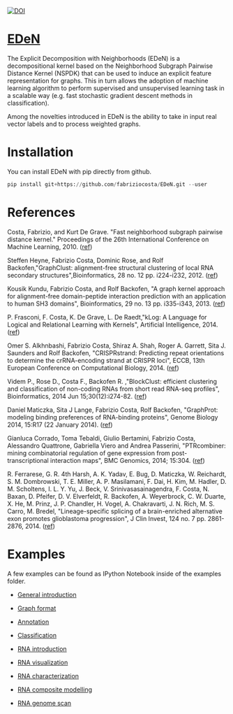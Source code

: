 

[![DOI](https://zenodo.org/badge/10054/fabriziocosta/EDeN.svg)](http://dx.doi.org/10.5281/zenodo.15094)



[EDeN](http://fabriziocosta.github.io/EDeN)
====

The Explicit Decomposition with Neighborhoods (EDeN) is a decompositional kernel based on the Neighborhood Subgraph Pairwise Distance Kernel (NSPDK) that can be used to induce an explicit feature representation for graphs. This in turn allows the adoption of machine learning algorithm to perform supervised and unsupervised learning task in a scalable way (e.g. fast stochastic gradient descent methods in classification).

Among the novelties introduced in EDeN is the ability to take in input real vector labels and to process weighted graphs.


Installation
============

You can install EDeN with pip directly from github.

```python
pip install git+https://github.com/fabriziocosta/EDeN.git --user
```

References
==========

Costa, Fabrizio, and Kurt De Grave. "Fast neighborhood subgraph pairwise distance kernel." Proceedings of the 26th International Conference on Machine Learning, 2010. ([ref](http://www.icml2010.org/papers/347.pdf))

Steffen Heyne, Fabrizio Costa, Dominic Rose, and Rolf Backofen,"GraphClust: alignment-free structural clustering of local RNA secondary structures",Bioinformatics, 28 no. 12 pp. i224-i232, 2012.
([ref](http://bioinformatics.oxfordjournals.org/content/28/12/i224))


Kousik Kundu, Fabrizio Costa, and Rolf Backofen, "A graph kernel approach for alignment-free domain-peptide interaction prediction with an application to human SH3 domains", Bioinformatics, 29 no. 13 pp. i335-i343, 2013. ([ref](http://bioinformatics.oxfordjournals.org/content/29/13/i335))


P. Frasconi, F. Costa, K. De Grave, L. De Raedt,"kLog: A Language for Logical and Relational Learning with Kernels", Artificial Intelligence, 2014. ([ref](http://www.sciencedirect.com/science/article/pii/S0004370214001064)) 

Omer S. Alkhnbashi, Fabrizio Costa, Shiraz A. Shah, Roger A. Garrett, Sita J. Saunders and Rolf Backofen, "CRISPRstrand: Predicting repeat orientations to determine the crRNA-encoding strand at CRISPR loci", ECCB, 13th European Conference on Computational Biology, 2014. ([ref](http://www.ncbi.nlm.nih.gov/pmc/articles/PMC4147912/))

Videm P., Rose D., Costa F., Backofen R. ,"BlockClust: efficient clustering and classification of non-coding RNAs from short read RNA-seq profiles", Bioinformatics, 2014 Jun 15;30(12):i274-82. ([ref](http://www.ncbi.nlm.nih.gov/pmc/articles/PMC4058930/))

Daniel Maticzka, Sita J Lange, Fabrizio Costa, Rolf Backofen, "GraphProt: modeling binding preferences of RNA-binding proteins", Genome Biology 2014, 15:R17 (22 January 2014). ([ref](http://www.ncbi.nlm.nih.gov/pmc/articles/PMC4053806/))

Gianluca Corrado, Toma Tebaldi, Giulio Bertamini, Fabrizio Costa, Alessandro Quattrone, Gabriella Viero and Andrea Passerini, "PTRcombiner: mining combinatorial regulation of gene expression from post-transcriptional interaction maps", BMC Genomics, 2014; 15:304. ([ref](http://www.biomedcentral.com/1471-2164/15/304/abstract))

R. Ferrarese, G. R. 4th Harsh, A. K. Yadav, E. Bug, D. Maticzka, W. Reichardt, S. M. Dombrowski, T. E. Miller, A. P. Masilamani, F. Dai, H. Kim, M. Hadler, D. M. Scholtens, I. L. Y. Yu, J. Beck, V. Srinivasasainagendra, F. Costa, N. Baxan, D. Pfeifer, D. V. Elverfeldt, R. Backofen, A. Weyerbrock, C. W. Duarte, X. He, M. Prinz, J. P. Chandler, H. Vogel, A. Chakravarti, J. N. Rich, M. S. Carro, M. Bredel, "Lineage-specific splicing of a brain-enriched alternative exon promotes glioblastoma progression", J Clin Invest, 124 no. 7 pp. 2861-2876, 2014. ([ref](http://www.jci.org/articles/view/68836))


Examples
========


A few examples can be found as IPython Notebook inside of the examples folder.

* [General introduction](http://nbviewer.ipython.org/github/fabriziocosta/EDeN/blob/master/examples/Sequence_example.ipynb)

* [Graph format](http://nbviewer.ipython.org/github/fabriziocosta/EDeN/blob/master/examples/graph_format.ipynb)

* [Annotation](http://nbviewer.ipython.org/github/fabriziocosta/EDeN/blob/master/examples/annotation.ipynb)

* [Classification](http://nbviewer.ipython.org/github/fabriziocosta/EDeN/blob/master/examples/classification.ipynb)

* [RNA introduction](http://nbviewer.ipython.org/github/fabriziocosta/EDeN/blob/master/examples/RNA_example.ipynb)

* [RNA visualization](http://nbviewer.ipython.org/github/fabriziocosta/EDeN/blob/master/examples/RNA_visualization.ipynb)

* [RNA characterization](http://nbviewer.ipython.org/github/fabriziocosta/EDeN/blob/master/examples/RNA.ipynb)

* [RNA composite modelling](http://nbviewer.ipython.org/github/fabriziocosta/EDeN/blob/master/examples/RNA_list.ipynb)

* [RNA genome scan](http://nbviewer.ipython.org/github/fabriziocosta/EDeN/blob/master/examples/RNA_genome_scan.ipynb)

